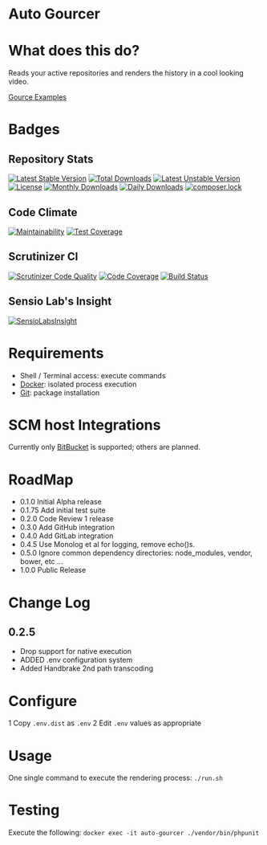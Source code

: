 # Auto Gourcer

# What does this do?

Reads your active repositories and renders the history in a cool looking video.

[Gource Examples](https://github.com/acaudwell/Gource/wiki/Videos)

# Badges

## Repository Stats

[![Latest Stable Version](https://poser.pugx.org/davidjeddy/auto-gourcer/v/stable?format=flat-square)](https://packagist.org/packages/davidjeddy/auto-gourcer)
[![Total Downloads](https://poser.pugx.org/davidjeddy/auto-gourcer/downloads?format=flat-square)](https://packagist.org/packages/davidjeddy/auto-gourcer)
[![Latest Unstable Version](https://poser.pugx.org/davidjeddy/auto-gourcer/v/unstable?format=flat-square)](https://packagist.org/packages/davidjeddy/auto-gourcer)
[![License](https://poser.pugx.org/davidjeddy/auto-gourcer/license?format=flat-square)](https://packagist.org/packages/davidjeddy/auto-gourcer)
[![Monthly Downloads](https://poser.pugx.org/davidjeddy/auto-gourcer/d/monthly?format=flat-square)](https://packagist.org/packages/davidjeddy/auto-gourcer)
[![Daily Downloads](https://poser.pugx.org/davidjeddy/auto-gourcer/d/daily?format=flat-square)](https://packagist.org/packages/davidjeddy/auto-gourcer)
[![composer.lock](https://poser.pugx.org/davidjeddy/auto-gourcer/composerlock?format=flat-square)](https://packagist.org/packages/davidjeddy/auto-gourcer)

## Code Climate 

[![Maintainability](https://api.codeclimate.com/v1/badges/61f99e48e1e1f2ab7119/maintainability)](https://codeclimate.com/github/davidjeddy/auto-gourcer/maintainability)
[![Test Coverage](https://api.codeclimate.com/v1/badges/61f99e48e1e1f2ab7119/test_coverage)](https://codeclimate.com/github/davidjeddy/auto-gourcer/test_coverage)

## Scrutinizer CI

[![Scrutinizer Code Quality](https://scrutinizer-ci.com/g/davidjeddy/auto-gourcer/badges/quality-score.png?b=master)](https://scrutinizer-ci.com/g/davidjeddy/auto-gourcer/?branch=master)
[![Code Coverage](https://scrutinizer-ci.com/g/davidjeddy/auto-gourcer/badges/coverage.png?b=master)](https://scrutinizer-ci.com/g/davidjeddy/auto-gourcer/?branch=master)
[![Build Status](https://scrutinizer-ci.com/g/davidjeddy/auto-gourcer/badges/build.png?b=master)](https://scrutinizer-ci.com/g/davidjeddy/auto-gourcer/build-status/master)

## Sensio Lab's Insight

[![SensioLabsInsight](https://insight.sensiolabs.com/projects/1d1a7b75-6eb7-4a4c-8585-9ac9c87370b9/big.png)](https://insight.sensiolabs.com/projects/1d1a7b75-6eb7-4a4c-8585-9ac9c87370b9)

# Requirements

 - Shell / Terminal access: execute commands
 - [Docker](https://www.docker.com): isolated process execution
 - [Git](https://git-scm.com/): package installation

# SCM host Integrations

Currently only [BitBucket](https://bitbucket.com) is supported; others are planned.

# RoadMap

 - 0.1.0 Initial Alpha release
 - 0.1.75 Add initial test suite
 - 0.2.0 Code Review 1 release
 - 0.3.0 Add GitHub integration
 - 0.4.0 Add GitLab integration
 - 0.4.5 Use Monolog et al for logging, remove echo()s.
 - 0.5.0 Ignore common dependency directories: node_modules, vendor, bower, etc
 ...
 - 1.0.0 Public Release

# Change Log

## 0.2.5
 - Drop support for native execution
 - ADDED .env configuration system
 - Added Handbrake 2nd path transcoding

# Configure

 1 Copy `.env.dist` as `.env`
 2 Edit `.env` values as appropriate

# Usage

One single command to execute the rendering process: `./run.sh`

# Testing

Execute the following: `docker exec -it auto-gourcer ./vendor/bin/phpunit`
